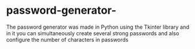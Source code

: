 # password-generator-
The password generator was made in Python using the Tkinter library and in it you can simultaneously create several strong passwords and also configure the number of characters in passwords
